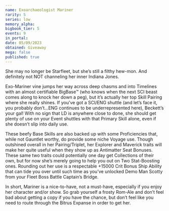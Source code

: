 ```yaml
---
name: Exoarchaeologist Mariner
rarity: 5
series: low
memory_alpha:
bigbook_tier: 5
events: 9
in_portal:
date: 05/09/2023
obtained: Giveaway
mega: false
published: true
---
```


She may no longer be Starfleet, but she’s still a filthy hew-mon. And definitely not NOT channeling her inner Indiana Jones.

Exo-Mariner vine jumps her way across deep chasms and into Timelines with an almost certifiable BigBase™ (who knows when the next SCI beast comes along to knock her down a peg), but it’s actually her top Skill Pairing where she really shines. If you’ve got a SCI/ENG shuttle (and let’s face it, you probably don’t…ENG continues to be underrepresented here), Beckett’s your gal! With no sign that LD is anywhere close to done, she should get plenty of use on your Event shuttles with that Primary Skill alone, even if she doesn’t slip into daily use.

These beefy Base Skills are also backed up with some Proficiencies that, while not Gauntlet worthy, do provide some niche Voyage use. Though outshined overall in her Pairing/Triplet, her Explorer and Maverick traits will make her quite useful when they show up as Antimatter Seat Bonuses. These same two traits could potentially one day get Collections of their own, but for now she’s merely going to help you out on Two Stat-Boosting ones. Rounding out her use is a respectable +15000 Crit Bonus Ship Ability that can tide you over until such time as you’ve unlocked Demo Man Scotty from your Fleet Boss Battle Captain’s Bridge.

In short, Mariner is a nice-to-have, not a must-have, especially if you enjoy her character and/or show. So grab yourself a frosty Rom-Ale and don’t feel bad about getting a copy if you have the chance, but don’t feel like you need to route through the Bitrus Expanse in order to get her.
